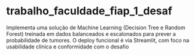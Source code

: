 # trabalho_faculdade_fiap_1_desaf
Implementa uma solução de Machine Learning (Decision Tree e Random Forest) treinada em dados balanceados e escalonados para prever a probabilidade de tumores. O deploy funcional é via Streamlit, com foco na usabilidade clínica e conformidade com o desafio
